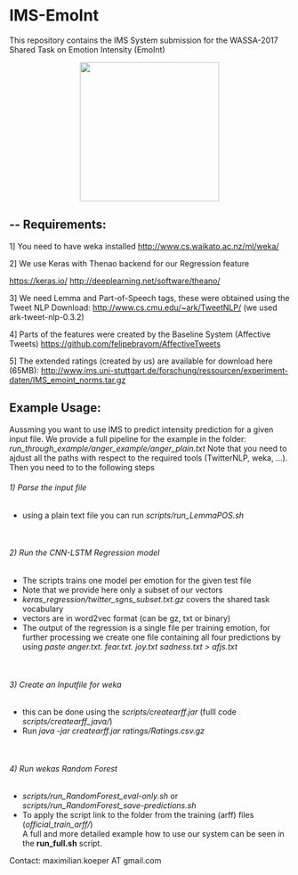 # IMS-EmoInt
This repository contains the IMS System submission for the WASSA-2017 Shared Task on Emotion Intensity (EmoInt)

<p align="center">
<a href="url"><img src="https://github.com/koepermn/IMS-EmoInt/blob/master/logo.png" align="center" height="250" width="250" ></a>
</p>


## -- Requirements:

1] You need to have weka installed
http://www.cs.waikato.ac.nz/ml/weka/

2] We use Keras with Thenao backend for our Regression feature

https://keras.io/
http://deeplearning.net/software/theano/

3] We need Lemma and Part-of-Speech tags, these were obtained using the Tweet NLP 
Download: http://www.cs.cmu.edu/~ark/TweetNLP/ (we used ark-tweet-nlp-0.3.2) 

4] Parts of the features were created by the Baseline System (Affective Tweets)
https://github.com/felipebravom/AffectiveTweets

5] The extended ratings (created by us) are available for download here (65MB):
http://www.ims.uni-stuttgart.de/forschung/ressourcen/experiment-daten/IMS_emoint_norms.tar.gz

## Example Usage:

Aussming you want to use IMS to predict intensity prediction for a given input file.
We provide a full pipeline for the example in the folder:
_run_through_example/anger_example/anger_plain.txt_
Note that you need to ajdust all the paths with respect to the required tools (TwitterNLP, weka, ...).
Then you need to to the following steps <br />
######  1) Parse the input file <br />
  - using a plain text file you can run _scripts/run_LemmaPOS.sh_
   <br />
   
###### 2) Run the CNN-LSTM Regression model <br />
  - The scripts trains one model per emotion for the given test file
  - Note that we provide here only a subset of our vectors 
  - _keras_regression/twitter_sgns_subset.txt.gz_ covers the shared task vocabulary
  - vectors are in word2vec format (can be gz, txt or binary)
  - The output of the regression is a single file per training emotion, for further processing we create one file containing    all four predictions by using _paste anger.txt. fear.txt. joy.txt sadness.txt  > afjs.txt_
   <br />
   
###### 3) Create an Inputfile for weka <br/>
  - this can be done using the _scripts/createarff.jar_ (fulll code _scripts/createarff_java/_)
  - Run _java -jar createarff.jar <parsedFile> <inputfile w.Ratings> ratings/Ratings.csv.gz <CNN-LSTM output>_
   <br /> 

###### 4) Run wekas Random Forest <br />
 - _scripts/run_RandomForest_eval-only.sh_ or _scripts/run_RandomForest_save-predictions.sh_
 - To apply the script link to the folder from the training (arff) files (_official_train_arff/_)
    <br />
A full and more detailed example how to use our system can be seen in the **run_full.sh** script. 

Contact: maximilian.koeper AT gmail.com
